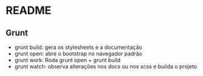 # README

## Grunt

* grunt build: gera os stylesheets e a documentação
* grunt open: abre o bootstrap no navegador padrão
* grunt work: Roda grunt open + grunt build
* grunt watch: observa alterações nos docs ou nos scss e builda o projeto
